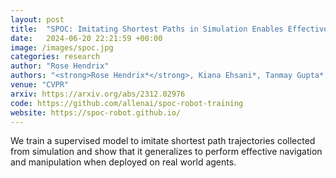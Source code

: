 ```yaml
---
layout: post
title:  "SPOC: Imitating Shortest Paths in Simulation Enables Effective Navigation and Manipulation in the Real World"
date:   2024-06-20 22:21:59 +00:00
image: /images/spoc.jpg
categories: research
author: "Rose Hendrix"
authors: "<strong>Rose Hendrix*</strong>, Kiana Ehsani*, Tanmay Gupta*, Jordi Salvador*, Luca Weihs*, Kuo-Hao Zeng*, Kunal Pratap Singh, Yejin Kim, Winson Han, Alvaro Herrasti, Ranjay Krishna, Dustin Schwenk, Eli VanderBilt, Aniruddha Kembhavi"
venue: "CVPR"
arxiv: https://arxiv.org/abs/2312.02976
code: https://github.com/allenai/spoc-robot-training
website: https://spoc-robot.github.io/
---
```

We train a supervised model to imitate shortest path trajectories collected from simulation and show that it generalizes to perform effective navigation and manipulation when deployed on real world agents.
